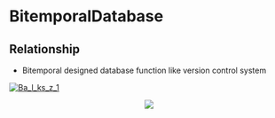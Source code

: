 # BitemporalDatabase
## Relationship
* Bitemporal designed database  function like version control system  


<a href="https://ibb.co/hdZRbc"><img src="https://preview.ibb.co/eppEUx/Ba_l_ks_z_1.jpg" alt="Ba_l_ks_z_1" border="0"></a>

<p align="center">
  <img src="yhttps://preview.ibb.co/jvr8Kx/Ba_l_ks_z_1.jpg" />
   
</p>
